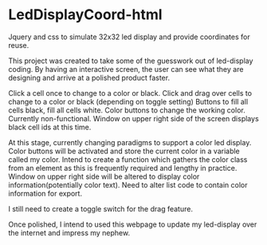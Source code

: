 # LedDisplayCoord-html
Jquery and css to simulate 32x32 led display and provide coordinates for reuse.

This project was created to take some of the guesswork out of led-display coding.  By having an interactive screen, the user can see what they are designing and arrive at a polished product faster.

Click a cell once to change to a color or black.
Click and drag over cells to change to a color or black (depending on toggle setting)
Buttons to fill all cells black, fill all cells white.
Color buttons to change the working color.  Currently non-functional.
Window on upper right side of the screen displays black cell ids at this time.

At this stage, currently changing paradigms to support a color led display.  Color buttons will be activated and store the current color in a variable called my color. Intend to create a function which gathers the color class from an element as this is frequently required and lengthy in practice.  Window on upper right side will be altered to display color information(potentially color text).  Need to alter list code to contain color information for export.  

I still need to create a toggle switch for the drag feature.

Once polished, I intend to used this webpage to update my led-display over the internet and impress my nephew.
